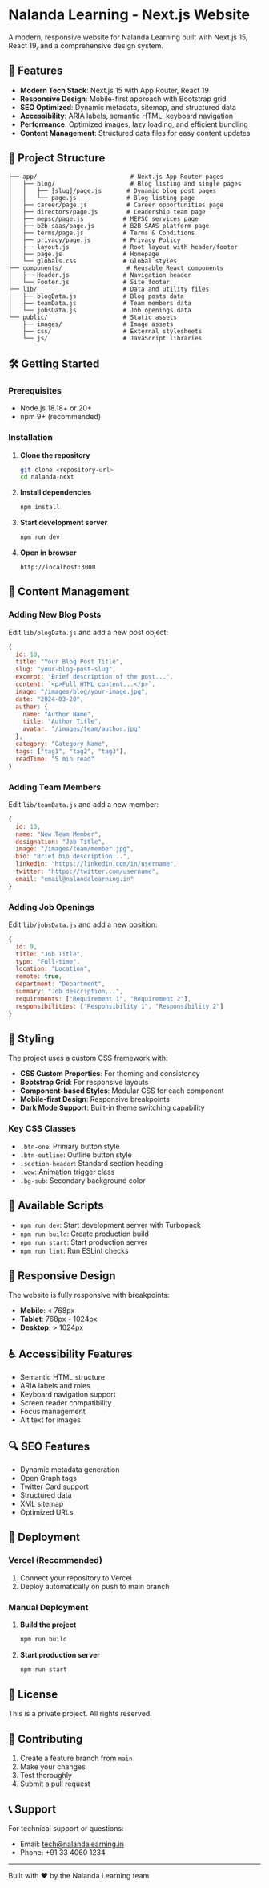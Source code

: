 # Nalanda Learning - Next.js Website

A modern, responsive website for Nalanda Learning built with Next.js 15, React 19, and a comprehensive design system.

## 🚀 Features

- **Modern Tech Stack**: Next.js 15 with App Router, React 19
- **Responsive Design**: Mobile-first approach with Bootstrap grid
- **SEO Optimized**: Dynamic metadata, sitemap, and structured data
- **Accessibility**: ARIA labels, semantic HTML, keyboard navigation
- **Performance**: Optimized images, lazy loading, and efficient bundling
- **Content Management**: Structured data files for easy content updates

## 📁 Project Structure

```
├── app/                          # Next.js App Router pages
│   ├── blog/                     # Blog listing and single pages
│   │   ├── [slug]/page.js       # Dynamic blog post pages
│   │   └── page.js              # Blog listing page
│   ├── career/page.js           # Career opportunities page
│   ├── directors/page.js        # Leadership team page
│   ├── mepsc/page.js           # MEPSC services page
│   ├── b2b-saas/page.js        # B2B SAAS platform page
│   ├── terms/page.js           # Terms & Conditions
│   ├── privacy/page.js         # Privacy Policy
│   ├── layout.js               # Root layout with header/footer
│   ├── page.js                 # Homepage
│   └── globals.css             # Global styles
├── components/                  # Reusable React components
│   ├── Header.js               # Navigation header
│   └── Footer.js               # Site footer
├── lib/                        # Data and utility files
│   ├── blogData.js             # Blog posts data
│   ├── teamData.js             # Team members data
│   └── jobsData.js             # Job openings data
└── public/                     # Static assets
    ├── images/                 # Image assets
    ├── css/                    # External stylesheets
    └── js/                     # JavaScript libraries
```

## 🛠️ Getting Started

### Prerequisites

- Node.js 18.18+ or 20+
- npm 9+ (recommended)

### Installation

1. **Clone the repository**

   ```bash
   git clone <repository-url>
   cd nalanda-next
   ```

2. **Install dependencies**

   ```bash
   npm install
   ```

3. **Start development server**

   ```bash
   npm run dev
   ```

4. **Open in browser**
   ```
   http://localhost:3000
   ```

## 📝 Content Management

### Adding New Blog Posts

Edit `lib/blogData.js` and add a new post object:

```javascript
{
  id: 10,
  title: "Your Blog Post Title",
  slug: "your-blog-post-slug",
  excerpt: "Brief description of the post...",
  content: `<p>Full HTML content...</p>`,
  image: "/images/blog/your-image.jpg",
  date: "2024-03-20",
  author: {
    name: "Author Name",
    title: "Author Title",
    avatar: "/images/team/author.jpg"
  },
  category: "Category Name",
  tags: ["tag1", "tag2", "tag3"],
  readTime: "5 min read"
}
```

### Adding Team Members

Edit `lib/teamData.js` and add a new member:

```javascript
{
  id: 13,
  name: "New Team Member",
  designation: "Job Title",
  image: "/images/team/member.jpg",
  bio: "Brief bio description...",
  linkedin: "https://linkedin.com/in/username",
  twitter: "https://twitter.com/username",
  email: "email@nalandalearning.in"
}
```

### Adding Job Openings

Edit `lib/jobsData.js` and add a new position:

```javascript
{
  id: 9,
  title: "Job Title",
  type: "Full-time",
  location: "Location",
  remote: true,
  department: "Department",
  summary: "Job description...",
  requirements: ["Requirement 1", "Requirement 2"],
  responsibilities: ["Responsibility 1", "Responsibility 2"]
}
```

## 🎨 Styling

The project uses a custom CSS framework with:

- **CSS Custom Properties**: For theming and consistency
- **Bootstrap Grid**: For responsive layouts
- **Component-based Styles**: Modular CSS for each component
- **Mobile-first Design**: Responsive breakpoints
- **Dark Mode Support**: Built-in theme switching capability

### Key CSS Classes

- `.btn-one`: Primary button style
- `.btn-outline`: Outline button style
- `.section-header`: Standard section heading
- `.wow`: Animation trigger class
- `.bg-sub`: Secondary background color

## 🔧 Available Scripts

- `npm run dev`: Start development server with Turbopack
- `npm run build`: Create production build
- `npm run start`: Start production server
- `npm run lint`: Run ESLint checks

## 📱 Responsive Design

The website is fully responsive with breakpoints:

- **Mobile**: < 768px
- **Tablet**: 768px - 1024px
- **Desktop**: > 1024px

## ♿ Accessibility Features

- Semantic HTML structure
- ARIA labels and roles
- Keyboard navigation support
- Screen reader compatibility
- Focus management
- Alt text for images

## 🔍 SEO Features

- Dynamic metadata generation
- Open Graph tags
- Twitter Card support
- Structured data
- XML sitemap
- Optimized URLs

## 🚀 Deployment

### Vercel (Recommended)

1. Connect your repository to Vercel
2. Deploy automatically on push to main branch

### Manual Deployment

1. **Build the project**

   ```bash
   npm run build
   ```

2. **Start production server**
   ```bash
   npm run start
   ```

## 📄 License

This is a private project. All rights reserved.

## 🤝 Contributing

1. Create a feature branch from `main`
2. Make your changes
3. Test thoroughly
4. Submit a pull request

## 📞 Support

For technical support or questions:

- Email: tech@nalandalearning.in
- Phone: +91 33 4060 1234

---

Built with ❤️ by the Nalanda Learning team
